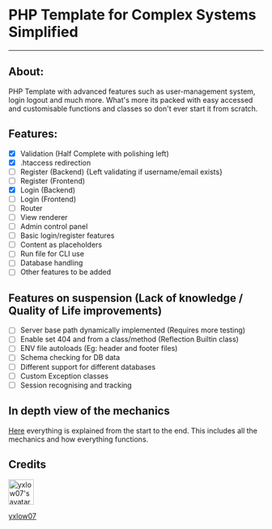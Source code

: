 # PHP Template for Complex Systems Simplified
****
## About:
PHP Template with advanced features such as user-management system, login logout and much more. What's more its packed with easy accessed and customisable functions and classes so don't ever start it from scratch. 

## Features:
- [x] Validation (Half Complete with polishing left)
- [x] .htaccess redirection
- [ ] Register (Backend) {Left validating if username/email exists}
- [ ] Register (Frontend)
- [x] Login (Backend)
- [ ] Login (Frontend)
- [ ] Router
- [ ] View renderer
- [ ] Admin control panel
- [ ] Basic login/register features
- [ ] Content as placeholders
- [ ] Run file for CLI use
- [ ] Database handling
- [ ] Other features to be added

## Features on suspension (Lack of knowledge / Quality of Life improvements)
- [ ] Server base path dynamically implemented (Requires more testing)
- [ ] Enable set 404 and from a class/method (Reflection Builtin class)
- [ ] ENV file autoloads (Eg: header and footer files)
- [ ] Schema checking for DB data
- [ ] Different support for different databases
- [ ] Custom Exception classes
- [ ] Session recognising and tracking

## In depth view of the mechanics
[Here](https://github.com/yxlow07/PHPTemplate/blob/main/references/Start.md)
everything is explained from the start to the end. This includes all the mechanics and how everything functions.

## Credits
[<img height="50" src="https://avatars.githubusercontent.com/u/67564709?v=4" title="yxlow07&#39;s avatar" width="50"/>](https://github.com/yxlow07/)
[<p>yxlow07</p>](https://github.com/yxlow07/)
